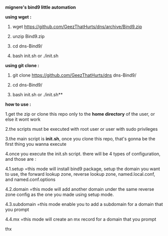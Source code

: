 **mignere's bind9 little automation**

**using wget :**

1. wget https://github.com/GeezThatHurts/dns/archive/Bind9.zip

2. unzip Bind9.zip

3. cd dns-Bind9/

4. bash init.sh or ./init.sh


**using git clone :**

1. git clone https://github.com/GeezThatHurts/dns dns-Bind9/

2. cd dns-Bind9/

3. bash init.sh or ./init.sh**






**how to use :**


1.get the zip or clone this repo only to the **home directory** of the user, or else it wont work

2.the scripts must be executed with root user or user with sudo privileges

3.the main script is **init.sh**, once you clone this repo, that's gonna be the first thing you wanna execute

4.once you execute the init.sh script. there will be 4 types of configuration, and those are :

4.1.setup
=this mode will install bind9 package, setup the domain you want to use, the forward lookup zone, reverse lookup zone, named.local.conf, and named.conf.options

4.2.domain
=this mode will add another domain under the same reverse zone config as the one you made using setup mode.

4.3.subdomain
=this mode enable you to add a subdomain for a domain that you prompt

4.4.mx
=this mode will create an mx record for a domain that you prompt
    


thx

